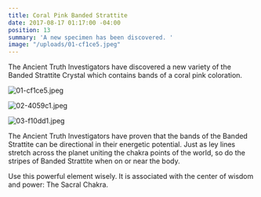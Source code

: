 ```yaml
---
title: Coral Pink Banded Strattite
date: 2017-08-17 01:17:00 -04:00
position: 13
summary: 'A new specimen has been discovered. '
image: "/uploads/01-cf1ce5.jpeg"
---
```


The Ancient Truth Investigators have discovered a new variety of the Banded Strattite Crystal which contains bands of a coral pink coloration.

![01-cf1ce5.jpeg](/uploads/01-cf1ce5.jpeg)

![02-4059c1.jpeg](/uploads/02-4059c1.jpeg)

![03-f10dd1.jpeg](/uploads/03-f10dd1.jpeg)

The Ancient Truth Investigators have proven that the bands of the Banded Strattite can be directional in their energetic potential. Just as ley lines stretch across the planet uniting the chakra points of the world, so do the stripes of Banded Strattite when on or near the body.

Use this powerful element wisely. It is associated with the center of wisdom and power: The Sacral Chakra.